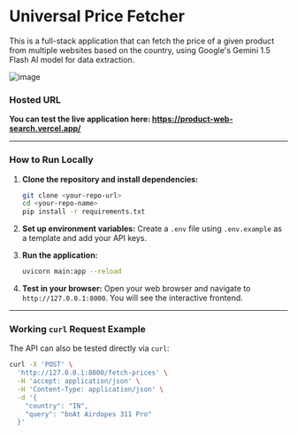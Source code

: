 # Universal Price Fetcher

This is a full-stack application that can fetch the price of a given product from multiple websites based on the country, using Google's Gemini 1.5 Flash AI model for data extraction.

![image](https://github.com/user-attachments/assets/b64f1f4c-4eb8-407d-8e8f-4d0166724991)

### Hosted URL

**You can test the live application here: https://product-web-search.vercel.app/**

---

### How to Run Locally

1.  **Clone the repository and install dependencies:**
    ```bash
    git clone <your-repo-url>
    cd <your-repo-name>
    pip install -r requirements.txt
    ```

2.  **Set up environment variables:**
    Create a `.env` file using `.env.example` as a template and add your API keys.

3.  **Run the application:**
    ```bash
    uvicorn main:app --reload
    ```

4.  **Test in your browser:**
    Open your web browser and navigate to `http://127.0.0.1:8000`. You will see the interactive frontend.

---

### Working `curl` Request Example

The API can also be tested directly via `curl`:

```bash
curl -X 'POST' \
  'http://127.0.0.1:8000/fetch-prices' \
  -H 'accept: application/json' \
  -H 'Content-Type: application/json' \
  -d '{
    "country": "IN",
    "query": "boAt Airdopes 311 Pro"
  }'
